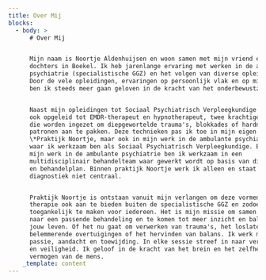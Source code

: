 ```yaml
---
title: Over Mij
blocks:
  - body: >
      # Over Mij


      Mijn naam is Noortje Aldenhuijsen en woon samen met mijn vriend en onze 2
      dochters in Boekel. Ik heb jarenlange ervaring met werken in de ambulante
      psychiatrie (specialistische GGZ) en het volgen van diverse opleidingen.
      Door de vele opleidingen, ervaringen op persoonlijk vlak en op mijn werk
      ben ik steeds meer gaan geloven in de kracht van het onderbewustzijn.


      Naast mijn opleidingen tot Sociaal Psychiatrisch Verpleegkundige ben ik
      ook opgeleid tot EMDR-therapeut en hypnotherapeut, twee krachtige methoden
      die worden ingezet om diepgewortelde trauma's, blokkades of hardnekkige
      patronen aan te pakken. Deze technieken pas ik toe in mijn eigen
      \*Praktijk Noortje, maar ook in mijn werk in de ambulante psychiatrie,
      waar ik werkzaam ben als Sociaal Psychiatrisch Verpleegkundige. Binnen
      mijn werk in de ambulante psychiatrie ben ik werkzaam in een
      multidisciplinair behandelteam waar gewerkt wordt op basis van diagnostiek
      en behandelplan. Binnen praktijk Noortje werk ik alleen en staat
      diagnostiek niet centraal.


      Praktijk Noortje is ontstaan vanuit mijn verlangen om deze vormen van
      therapie ook aan te bieden buiten de specialistische GGZ en zodoende
      toegankelijk te maken voor iedereen. Het is mijn missie om samen te kijken
      naar een passende behandeling en te komen tot meer inzicht en balans in
      jouw leven. Of het nu gaat om verwerken van trauma's, het loslaten van
      belemmerende overtuigingen of het hervinden van balans. Ik werk met
      passie, aandacht en toewijding. In elke sessie streef in naar verbinding
      en veiligheid. Ik geloof in de kracht van het brein en het zelfherstellend
      vermogen van de mens.
    _template: content
---
```


